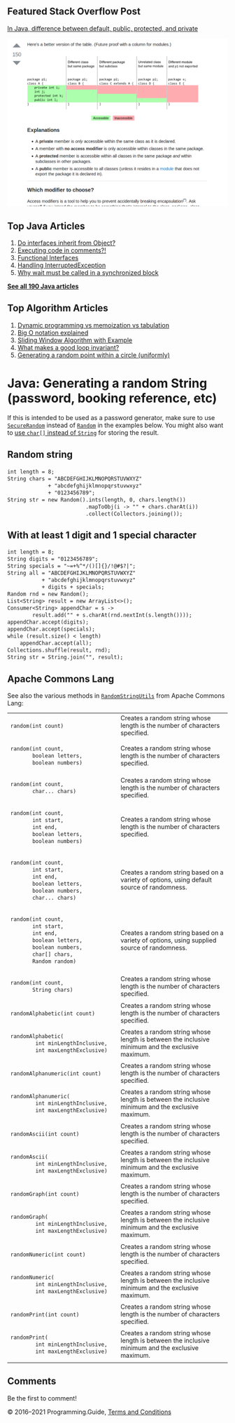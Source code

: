 <span class="underline"></span>

<span class="underline"></span>

Featured Stack Overflow Post
----------------------------

[In Java, difference between default, public, protected, and private](https://stackoverflow.com/a/33627846/276052)  
  
[<img src="../images/so-featured-33627846.png" alt="StackOverflow screenshot thumbnail" class="screenshot" />](https://stackoverflow.com/a/33627846/276052)

<span class="underline"></span>

Top Java Articles
-----------------

1.  [Do interfaces inherit from Object?](do-interfaces-inherit-from-object.html)
2.  [Executing code in comments?!](executing-code-in-comments.html)
3.  [Functional Interfaces](functional-interfaces.html)
4.  [Handling InterruptedException](handling-interrupted-exceptions.html)
5.  [Why wait must be called in a synchronized block](why-wait-must-be-in-synchronized.html)

[**See all 190 Java articles**](index.html)

Top Algorithm Articles
----------------------

1.  [Dynamic programming vs memoization vs tabulation](../dynamic-programming-vs-memoization-vs-tabulation.html)
2.  [Big O notation explained](../big-o-notation-explained.html)
3.  [Sliding Window Algorithm with Example](../sliding-window-example.html)
4.  [What makes a good loop invariant?](../what-makes-a-good-loop-invariant.html)
5.  [Generating a random point within a circle (uniformly)](../random-point-within-circle.html)

Java: Generating a random String (password, booking reference, etc)
===================================================================

If this is intended to be used as a password generator, make sure to use [`SecureRandom`](https://docs.oracle.com/javase/8/docs/api/java/security/SecureRandom.html) instead of [`Random`](https://docs.oracle.com/javase/8/docs/api/java/util/Random.html) in the examples below. You might also want to [use `char[]` instead of `String`](http://stackoverflow.com/questions/8881291) for storing the result.

Random string
-------------

    int length = 8;
    String chars = "ABCDEFGHIJKLMNOPQRSTUVWXYZ"
                 + "abcdefghijklmnopqrstuvwxyz"
                 + "0123456789";
    String str = new Random().ints(length, 0, chars.length())
                             .mapToObj(i -> "" + chars.charAt(i))
                             .collect(Collectors.joining());

With at least 1 digit and 1 special character
---------------------------------------------

    int length = 8;
    String digits = "0123456789";
    String specials = "~=+%^*/()[]{}/!@#$?|";
    String all = "ABCDEFGHIJKLMNOPQRSTUVWXYZ"
               + "abcdefghijklmnopqrstuvwxyz"
               + digits + specials;
    Random rnd = new Random();
    List<String> result = new ArrayList<>();
    Consumer<String> appendChar = s ->
            result.add("" + s.charAt(rnd.nextInt(s.length())));
    appendChar.accept(digits);
    appendChar.accept(specials);
    while (result.size() < length)
        appendChar.accept(all);
    Collections.shuffle(result, rnd);
    String str = String.join("", result);

Apache Commons Lang
-------------------

See also the various methods in [`RandomStringUtils`](https://commons.apache.org/proper/commons-lang/javadocs/api-3.8/org/apache/commons/lang3/RandomStringUtils.html) from Apache Commons Lang:

<table><colgroup><col style="width: 50%" /><col style="width: 50%" /></colgroup><tbody><tr class="odd"><td><code>random(int count)</code></td><td>Creates a random string whose length is the number of characters specified.</td></tr><tr class="even"><td><pre><code>random(int count,
       boolean letters,
       boolean numbers)</code></pre></td><td>Creates a random string whose length is the number of characters specified.</td></tr><tr class="odd"><td><pre><code>random(int count,
       char... chars)</code></pre></td><td>Creates a random string whose length is the number of characters specified.</td></tr><tr class="even"><td><pre><code>random(int count,
       int start,
       int end,
       boolean letters,
       boolean numbers)</code></pre></td><td>Creates a random string whose length is the number of characters specified.</td></tr><tr class="odd"><td><pre><code>random(int count,
       int start,
       int end,
       boolean letters,
       boolean numbers,
       char... chars)</code></pre></td><td>Creates a random string based on a variety of options, using default source of randomness.</td></tr><tr class="even"><td><pre><code>random(int count,
       int start,
       int end,
       boolean letters,
       boolean numbers,
       char[] chars,
       Random random)</code></pre></td><td>Creates a random string based on a variety of options, using supplied source of randomness.</td></tr><tr class="odd"><td><pre><code>random(int count,
       String chars)</code></pre></td><td>Creates a random string whose length is the number of characters specified.</td></tr><tr class="even"><td><code>randomAlphabetic(int count)</code></td><td>Creates a random string whose length is the number of characters specified.</td></tr><tr class="odd"><td><pre><code>randomAlphabetic(
        int minLengthInclusive,
        int maxLengthExclusive)</code></pre></td><td>Creates a random string whose length is between the inclusive minimum and the exclusive maximum.</td></tr><tr class="even"><td><code>randomAlphanumeric(int count)</code></td><td>Creates a random string whose length is the number of characters specified.</td></tr><tr class="odd"><td><pre><code>randomAlphanumeric(
        int minLengthInclusive,
        int maxLengthExclusive)</code></pre></td><td>Creates a random string whose length is between the inclusive minimum and the exclusive maximum.</td></tr><tr class="even"><td><code>randomAscii(int count)</code></td><td>Creates a random string whose length is the number of characters specified.</td></tr><tr class="odd"><td><pre><code>randomAscii(
        int minLengthInclusive,
        int maxLengthExclusive)</code></pre></td><td>Creates a random string whose length is between the inclusive minimum and the exclusive maximum.</td></tr><tr class="even"><td><code>randomGraph(int count)</code></td><td>Creates a random string whose length is the number of characters specified.</td></tr><tr class="odd"><td><pre><code>randomGraph(
        int minLengthInclusive,
        int maxLengthExclusive)</code></pre></td><td>Creates a random string whose length is between the inclusive minimum and the exclusive maximum.</td></tr><tr class="even"><td><code>randomNumeric(int count)</code></td><td>Creates a random string whose length is the number of characters specified.</td></tr><tr class="odd"><td><pre><code>randomNumeric(
        int minLengthInclusive,
        int maxLengthExclusive)</code></pre></td><td>Creates a random string whose length is between the inclusive minimum and the exclusive maximum.</td></tr><tr class="even"><td><code>randomPrint(int count)</code></td><td>Creates a random string whose length is the number of characters specified.</td></tr><tr class="odd"><td><pre><code>randomPrint(
        int minLengthInclusive,
        int maxLengthExclusive)</code></pre></td><td>Creates a random string whose length is between the inclusive minimum and the exclusive maximum.</td></tr></tbody></table>

Comments
--------

Be the first to comment!

© 2016–2021 Programming.Guide, [Terms and Conditions](../terms-and-conditions.html)
